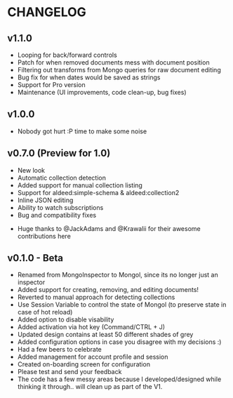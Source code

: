 CHANGELOG
========================

v1.1.0
------------------------
 - Looping for back/forward controls
 - Patch for when removed documents mess with document position
 - Filtering out transforms from Mongo queries for raw document editing
 - Bug fix for when dates would be saved as strings
 - Support for Pro version
 - Maintenance (UI improvements, code clean-up, bug fixes)

v1.0.0
------------------------
 - Nobody got hurt :P time to make some noise
 
v0.7.0 (Preview for 1.0)
------------------------
 - New look
 - Automatic collection detection
 - Added support for manual collection listing
 - Support for aldeed:simple-schema & aldeed:collection2
 - Inline JSON editing
 - Ability to watch subscriptions
 - Bug and compatibility fixes
 * Huge thanks to @JackAdams and @Krawalii for their awesome contributions here

v0.1.0 - Beta
------------------------
 - Renamed from MongoInspector to Mongol, since its no longer just an inspector
 - Added support for creating, removing, and editing documents!
 - Reverted to manual approach for detecting collections
 - Use Session Variable to control the state of Mongol (to preserve state in case of hot reload)
 - Added option to disable visability
 - Added activation via hot key (Command/CTRL + J)
 - Updated design contains at least 50 different shades of grey
 - Added configuration options in case you disagree with my decisions :)
 - Had a few beers to celebrate
 - Added management for account profile and session
 - Created on-boarding screen for configuration
 - Please test and send your feedback
 - The code has a few messy areas because I developed/designed while thinking it through.. will clean up as part of the V1.